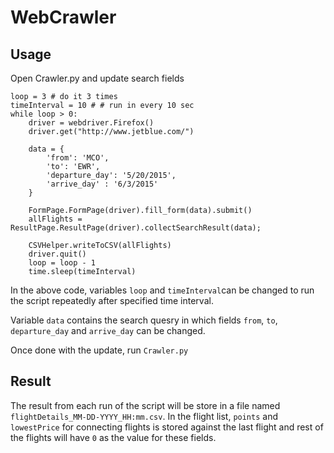 # WebCrawler

## Usage
Open Crawler.py and update search fields

```(Python)
loop = 3 # do it 3 times
timeInterval = 10 # # run in every 10 sec 
while loop > 0:
    driver = webdriver.Firefox()
    driver.get("http://www.jetblue.com/")

    data = {
        'from': 'MCO',
        'to': 'EWR',
        'departure_day': '5/20/2015',
        'arrive_day' : '6/3/2015'
    }

    FormPage.FormPage(driver).fill_form(data).submit()
    allFlights = ResultPage.ResultPage(driver).collectSearchResult(data);
    
    CSVHelper.writeToCSV(allFlights)
    driver.quit() 
    loop = loop - 1
    time.sleep(timeInterval)
```

In the above code, variables `loop` and `timeInterval`can be changed to run the script repeatedly after specified time interval.  

Variable `data` contains the search quesry in which fields `from`, `to`, `departure_day` and `arrive_day` can be changed.

Once done with the update, run `Crawler.py`

## Result
The result from each run of the script will be store in a file named `flightDetails_MM-DD-YYYY_HH:mm.csv`. 
In the flight list, `points` and `lowestPrice` for connecting flights is stored against the last flight and rest of the flights will have `0` as the value for these fields.

